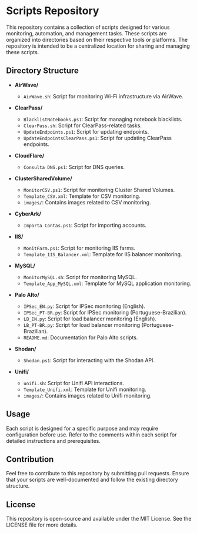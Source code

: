 # Scripts Repository

This repository contains a collection of scripts designed for various monitoring, automation, and management tasks. These scripts are organized into directories based on their respective tools or platforms. The repository is intended to be a centralized location for sharing and managing these scripts.

## Directory Structure

- **AirWave/**
  - `AirWave.sh`: Script for monitoring Wi-Fi infrastructure via AirWave.

- **ClearPass/**
  - `BlacklistNotebooks.ps1`: Script for managing notebook blacklists.
  - `ClearPass.sh`: Script for ClearPass-related tasks.
  - `UpdateEndpoints.ps1`: Script for updating endpoints.
  - `UpdateEndpointsClearPass.ps1`: Script for updating ClearPass endpoints.

- **CloudFlare/**
  - `Consulta DNS.ps1`: Script for DNS queries.

- **ClusterSharedVolume/**
  - `MonitorCSV.ps1`: Script for monitoring Cluster Shared Volumes.
  - `Template_CSV.xml`: Template for CSV monitoring.
  - `images/`: Contains images related to CSV monitoring.

- **CyberArk/**
  - `Importa Contas.ps1`: Script for importing accounts.

- **IIS/**
  - `MonitFarm.ps1`: Script for monitoring IIS farms.
  - `Template_IIS_Balancer.xml`: Template for IIS balancer monitoring.

- **MySQL/**
  - `MonitorMySQL.sh`: Script for monitoring MySQL.
  - `Template_App_MySQL.xml`: Template for MySQL application monitoring.

- **Palo Alto/**
  - `IPSec_EN.py`: Script for IPSec monitoring (English).
  - `IPSec_PT-BR.py`: Script for IPSec monitoring (Portuguese-Brazilian).
  - `LB_EN.py`: Script for load balancer monitoring (English).
  - `LB_PT-BR.py`: Script for load balancer monitoring (Portuguese-Brazilian).
  - `README.md`: Documentation for Palo Alto scripts.

- **Shodan/**
  - `Shodan.ps1`: Script for interacting with the Shodan API.

- **Unifi/**
  - `unifi.sh`: Script for Unifi API interactions.
  - `Template_Unifi.xml`: Template for Unifi monitoring.
  - `images/`: Contains images related to Unifi monitoring.

## Usage

Each script is designed for a specific purpose and may require configuration before use. Refer to the comments within each script for detailed instructions and prerequisites.

## Contribution

Feel free to contribute to this repository by submitting pull requests. Ensure that your scripts are well-documented and follow the existing directory structure.

## License

This repository is open-source and available under the MIT License. See the LICENSE file for more details.

